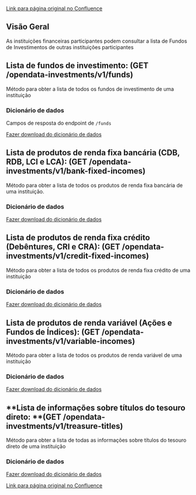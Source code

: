 [Link para página original no Confluence](https://openfinancebrasil.atlassian.net/wiki/spaces/OF/pages/17368792)

## **Visão Geral**

As instituições financeiras participantes podem consultar a lista de Fundos de Investimentos de outras instituições participantes

## **Lista de fundos de investimento**: (GET /opendata-investments/v1/funds)

Método para obter a lista de todos os fundos de investimento de uma instituição

### Dicionário de dados

Campos de resposta do endpoint de `/funds`

[Fazer download do dicionário de dados](https://openbanking-brasil.github.io/openapi/dictionary/investmentsGetFunds_v1.csv)

## **Lista de produtos de renda fixa bancária (CDB, RDB, LCI e LCA)**: (GET /opendata-investments/v1/bank-fixed-incomes)

Método para obter a lista de todos os produtos de renda fixa bancária de uma instituição.

### Dicionário de dados

[Fazer download do dicionário de dados](https://openbanking-brasil.github.io/openapi/dictionary/investmentsGetFixedIncomeBank_v1.csv)

## **Lista de produtos de renda fixa crédito (Debêntures, CRI e CRA)**: (GET /opendata-investments/v1/credit-fixed-incomes)

Método para obter a lista de todos os produtos de renda fixa crédito de uma instituição

### Dicionário de dados

[Fazer download do dicionário de dados](https://openbanking-brasil.github.io/openapi/dictionary/investmentsGetFixedIncomeCredit_v1.csv)

## **Lista de produtos de renda variável (Ações e Fundos de Índices)**: (GET /opendata-investments/v1/variable-incomes)

Método para obter a lista de todos os produtos de renda variável de uma instituição

### Dicionário de dados

[Fazer download do dicionário de dados](https://openbanking-brasil.github.io/openapi/dictionary/investmentsGetVariableIncome_v1.csv)

## **Lista de informações sobre títulos do tesouro direto: **(GET /opendata-investments/v1/treasure-titles)

Método para obter a lista de todas as informações sobre títulos do tesouro direto de uma instituição

### Dicionário de dados

[Fazer download do dicionário de dados](https://openbanking-brasil.github.io/openapi/dictionary/investmentsGetTreasure_v1.csv)

[Link para página original no Confluence](https://openfinancebrasil.atlassian.net/wiki/spaces/OF/pages/17368792)